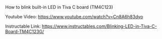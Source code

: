 How to blink built-in LED in Tiva C board (TM4C123)

Youtube Video: https://www.youtube.com/watch?v=Cn8A6h83dyo

Instructable Link: https://www.instructables.com/Blinking-LED-in-Tiva-C-Board-TM4C123G/
